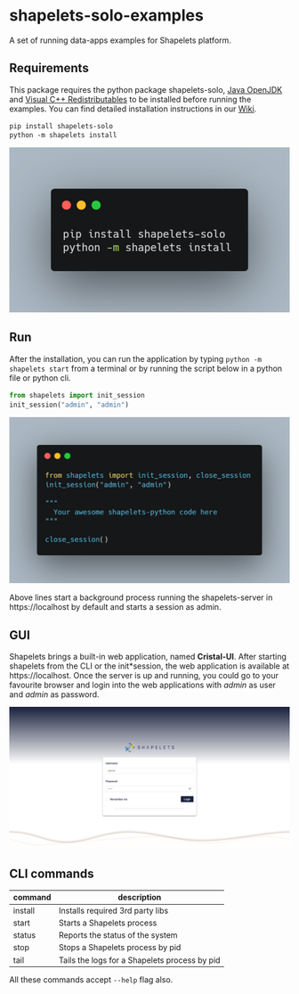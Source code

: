 # shapelets-solo-examples

A set of running data-apps examples for Shapelets platform.

## Requirements

This package requires the python package shapelets-solo, [Java OpenJDK](https://builds.openlogic.com/downloadJDK/openlogic-openjdk/8u292-b10/openlogic-openjdk-8u292-b10-windows-x64.msi) and [Visual C++ Redistributables](https://support.microsoft.com/en-us/topic/the-latest-supported-visual-c-downloads-2647da03-1eea-4433-9aff-95f26a218cc0) to be installed before running the examples. You can find detailed installation instructions in our [Wiki](https://github.com/shapelets/shapelets-solo-examples/wiki/Installation).

```shell
pip install shapelets-solo
python -m shapelets install
```

![cli example](./images/cli.png)

## Run

After the installation, you can run the application by typing `python -m shapelets start` from a terminal or by running the script below in a python file or python cli.

```python
from shapelets import init_session
init_session("admin", "admin")
```

![init_session example](./images/code.png)

Above lines start a background process running the shapelets-server in https://localhost by default and starts a session as admin.

## GUI

Shapelets brings a built-in web application, named **Cristal-UI**. After starting shapelets from the CLI or the init*session, the web application is available at https://localhost. Once the server is up and running, you could go to your favourite browser and login into the web applications with _admin_ as user and _admin_ as password.

![Cristal-UI](./images/login.png)

## CLI commands

| command | description                                   |
| ------- | --------------------------------------------- |
| install | Installs required 3rd party libs              |
| start   | Starts a Shapelets process                    |
| status  | Reports the status of the system              |
| stop    | Stops a Shapelets process by pid              |
| tail    | Tails the logs for a Shapelets process by pid |

All these commands accept `--help` flag also.
